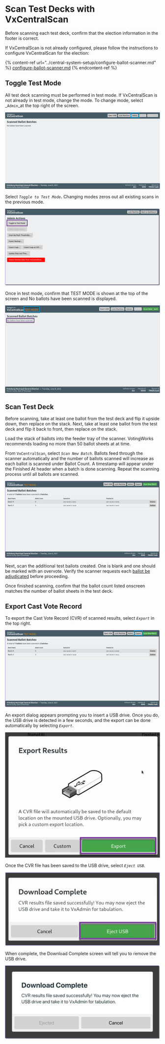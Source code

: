 # Scan Test Decks with VxCentralScan

Before scanning each test deck, confirm that the election information in the footer is correct.&#x20;

If VxCentralScan is not already configured, please follow the instructions to configure VxCentralScan for the election:

{% content-ref url="../central-system-setup/configure-ballot-scanner.md" %}
[configure-ballot-scanner.md](../central-system-setup/configure-ballot-scanner.md)
{% endcontent-ref %}

## Toggle Test Mode

All test deck scanning must be performed in test mode. If VxCentralScan is not already in test mode, change the mode. To change mode, select _`Admin`_at the top right of the screen.

![](<../.gitbook/assets/image (182).png>)

Select _`Toggle to Test Mode`_**.** Changing modes zeros out all existing scans in the previous mode.

![](<../.gitbook/assets/image (177) (1).png>)

Once in test mode, confirm that  TEST MODE is shown at the top of the screen and No ballots have been scanned is displayed.

![](<../.gitbook/assets/image (214).png>)

## Scan Test Deck

Before scanning, take at least one ballot from the test deck and flip it upside down, then replace on the stack. Next, take at least one ballot from the test deck and flip it back to front, then replace on the stack.

Load the stack of ballots into the feeder tray of the scanner. VotingWorks recommends loading no more than 50 ballot sheets at at time.

From `VxCentralScan`, select _`Scan New Batch`_. Ballots feed through the scanner automatically and the number of ballots scanned will increase as each ballot is scanned under Ballot Count. A timestamp will appear under the Finished At header when a batch is done scanning. Repeat the scanning process until all ballots are scanned.

![](<../.gitbook/assets/image (95) (1) (1).png>)

Next, scan the additional test ballots created. One is blank and one should be marked with an overvote. Verify the scanner requests each [ballot be adjudicated](../election-ops/scanning-ballots.md#adjudicate-ballots) before proceeding.

Once finished scanning, confirm that the ballot count listed onscreen matches the number of ballot sheets in the test deck.

## Export Cast Vote Record

To export the Cast Vote Record (CVR) of scanned results, select _`Export`_ in the top right.

![](<../.gitbook/assets/image (133) (1).png>)

An export dialog appears prompting you to insert a USB drive. Once you do, the USB drive is detected in a few seconds, and the export can be done automatically by selecting _`Export`_.

![](<../.gitbook/assets/image (94).png>)

Once the CVR file has been saved to the USB drive, select _`Eject USB`_.

![](<../.gitbook/assets/image (212) (1).png>)

When complete, the Download Complete screen will tell you to remove the USB drive.

![](<../.gitbook/assets/image (87) (1).png>)

##
